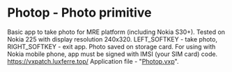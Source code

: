 # Photop - Photo primitive
Basic app to take photo for MRE platform (including Nokia S30+). Tested on Nokia 225 with display resolution 240x320. LEFT_SOFTKEY - take photo, RIGHT_SOFTKEY - exit app. Photo saved on storage card. For using with Nokia mobile phone, app must be signed with IMSI (your SIM card) code. https://vxpatch.luxferre.top/
Application file - "[Photop.vxp](https://github.com/RDZDX/photop/blob/main/Photop.vxp?raw=true)".
